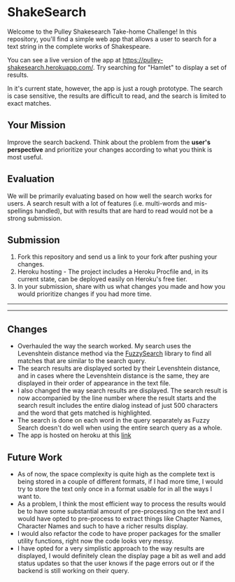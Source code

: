 # ShakeSearch

Welcome to the Pulley Shakesearch Take-home Challenge! In this repository,
you'll find a simple web app that allows a user to search for a text string in
the complete works of Shakespeare.

You can see a live version of the app at
https://pulley-shakesearch.herokuapp.com/. Try searching for "Hamlet" to display
a set of results.

In it's current state, however, the app is just a rough prototype. The search is
case sensitive, the results are difficult to read, and the search is limited to
exact matches.

## Your Mission

Improve the search backend. Think about the problem from the **user's perspective**
and prioritize your changes according to what you think is most useful. 

## Evaluation

We will be primarily evaluating based on how well the search works for users. A search result with a lot of features (i.e. multi-words and mis-spellings handled), but with results that are hard to read would not be a strong submission. 


## Submission

1. Fork this repository and send us a link to your fork after pushing your changes. 
2. Heroku hosting - The project includes a Heroku Procfile and, in its
current state, can be deployed easily on Heroku's free tier.
3. In your submission, share with us what changes you made and how you would prioritize changes if you had more time.



---
---

## Changes

- Overhauled the way the search worked. My search uses the Levenshtein distance method via the [FuzzySearch](https://github.com/lithammer/fuzzysearch) library to find all matches that are similar to the search query.  
- The search results are displayed sorted by their Levenshtein distance, and in cases where the Levenshtein distance is the same, they are displayed in their order of appearance in the text file. 
- I also changed the way search results are displayed. The search result is now accompanied by the line number where the result starts and the search result includes the entire dialog instead of just 500 characters and the word that gets matched is highlighted.
- The search is done on each word in the query separately as Fuzzy Search doesn't do well when using the entire search query as a whole.
- The app is hosted on heroku at this [link](https://rohitc-shakesearch.herokuapp.com/)

## Future Work

- As of now, the space complexity is quite high as the complete text is being stored in a couple of different formats, if I had more time, I would try to store the text only once in a format usable for in all the ways I want to.
- As a problem, I think the most efficient way to process the results would be to have some substantial amount of pre-processing on the text and I would have opted to pre-process to extract things like Chapter Names, Character Names and such to have a richer results display.
- I would also refactor the code to have proper packages for the smaller utility functions, right now the code looks very messy.
- I have opted for a very simplistic approach to the way results are displayed, I would definitely clean the display page a bit as well and add status updates so that the user knows if the page errors out or if the backend is still working on their query.  